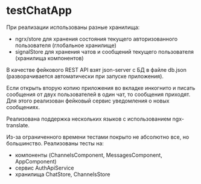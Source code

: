 # testChatApp

При реализации использованы разные хранилища:
  - ngrx/store для хранения состояния текущего авторизованного пользователя (глобальное хранилище)
  - signalStore для хранения чатов и сообщений текущего пользователя (хранилища компонентов)

В качестве фейкового REST API взят json-server c БД в файле db.json (разворачивается автоматически при запуске приложения).

Если открыть вторую копию приложения во вкладке инкогнито и писать сообщения от двух пользователей в один чат, то сообщения приходят. Для этого реализован фейковый сервис уведомления о новых сообщениях.

Реализована поддержка нескольких языков с использованием ngx-translate.

Из-за ограниченного времени тестами покрыто не абсолютно все, но большинство. Реализованы тесты на:
 - компоненты (ChannelsComponent, MessagesComponent, AppComponent)
 - сервис AuthApiService
 - хранилища ChatStore, ChannelsStore

